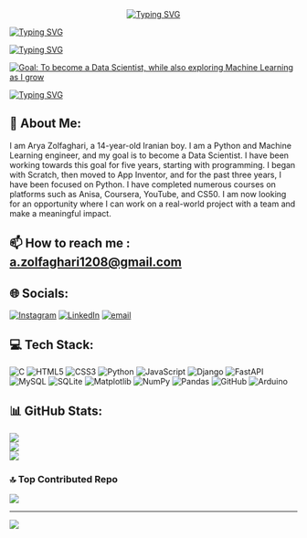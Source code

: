 <div align="center">
  <a href="https://github.com/Arya-Zolfaghari">
    <img src="https://readme-typing-svg.demolab.com?font=Fira+Code&weight=500&pause=1000&color=E6E6E6FF&background=94FF3F00&width=500&lines=Hello+I'm+Arya+Zolfaghari;A+Data+Scientist+And+ML+Engineer;+a.zolfaghari1208%40gmail.com" alt="Typing SVG" />
  </a>
</div>

<a href="https://github.com/Arya-Zolfaghari"><img src="https://readme-typing-svg.demolab.com?font=Fira+Code&size=16&pause=5000&color=F7F7F7&random=false&width=800&lines=-+%F0%9F%94%AD+I%E2%80%99m+currently+working+on+%3A+Python+and+Data+Science+And+ML+Projects" alt="Typing SVG" /></a>

<a href="https://github.com/Arya-Zolfaghari"><img src="https://readme-typing-svg.demolab.com?font=Fira+Code&size=16&pause=5000&color=E6E6E6FF&background=94FF3F00&width=800&lines=-+%F0%9F%93%96+I%E2%80%99m+currently+working+on+Python+for+Data+Science+and+ML" alt="Typing SVG" /></a>

[![Goal: To become a Data Scientist, while also exploring Machine Learning as I grow](https://readme-typing-svg.demolab.com?font=Fira+Code&size=16&pause=5000&color=E6E6E6FF&background=94FF3F00&width=900&lines=-+%F0%9F%9A%80+Goal%3A+To+become+a+Data+Scientist%2C+while+also+exploring+Machine+Learning+as+I+grow)](https://github.com/Arya-Zolfaghari)

<a href="https://github.com/Arya-Zolfaghari">
  <img src="https://readme-typing-svg.demolab.com?font=Fira+Code&size=16&pause=1000&color=E6E6E6FF&background=94FF3F00&width=1300&lines=-+%F0%9F%94%AD+Interested+in%3A+Earning+certificates%2C+working+on+personal+and+team+projects%2C+applying+skills+to+real-world+datasets%2C+Programming" alt="Typing SVG" />
</a>


## 💫 About Me:
I am Arya Zolfaghari, a 14-year-old Iranian boy. I am a Python and Machine Learning engineer, and my goal is to become a Data Scientist. I have been working towards this goal for five years, starting with programming. I began with Scratch, then moved to App Inventor, and for the past three years, I have been focused on Python. I have completed numerous courses on platforms such as Anisa, Coursera, YouTube, and CS50. I am now looking for an opportunity where I can work on a real-world project with a team and make a meaningful impact.

## 📫 How to reach me : a.zolfaghari1208@gmail.com

## 🌐 Socials:
[![Instagram](https://img.shields.io/badge/Instagram-%23E4405F.svg?logo=Instagram&logoColor=white)](https://instagram.com/arya.zolfagharii) 
[![LinkedIn](https://img.shields.io/badge/LinkedIn-%230077B5.svg?logo=linkedin&logoColor=white)](https://linkedin.com/in/arya-zolfaghari) 
[![email](https://img.shields.io/badge/Email-D14836?logo=gmail&logoColor=white)](mailto:a.zolfaghari1208@gmail.com)

## 💻 Tech Stack:
![C](https://img.shields.io/badge/c-%2300599C.svg?style=for-the-badge&logo=c&logoColor=white) 
![HTML5](https://img.shields.io/badge/html5-%23E34F26.svg?style=for-the-badge&logo=html5&logoColor=white) 
![CSS3](https://img.shields.io/badge/css3-%231572B6.svg?style=for-the-badge&logo=css3&logoColor=white) 
![Python](https://img.shields.io/badge/python-3670A0?style=for-the-badge&logo=python&logoColor=ffdd54) 
![JavaScript](https://img.shields.io/badge/javascript-%23323330.svg?style=for-the-badge&logo=javascript&logoColor=%23F7DF1E) 
![Django](https://img.shields.io/badge/django-%23092E20.svg?style=for-the-badge&logo=django&logoColor=white) 
![FastAPI](https://img.shields.io/badge/FastAPI-005571?style=for-the-badge&logo=fastapi) 
![MySQL](https://img.shields.io/badge/mysql-4479A1.svg?style=for-the-badge&logo=mysql&logoColor=white) 
![SQLite](https://img.shields.io/badge/sqlite-%2307405e.svg?style=for-the-badge&logo=sqlite&logoColor=white) 
![Matplotlib](https://img.shields.io/badge/Matplotlib-%23ffffff.svg?style=for-the-badge&logo=Matplotlib&logoColor=black) 
![NumPy](https://img.shields.io/badge/numpy-%23013243.svg?style=for-the-badge&logo=numpy&logoColor=white) 
![Pandas](https://img.shields.io/badge/pandas-%23150458.svg?style=for-the-badge&logo=pandas&logoColor=white) 
![GitHub](https://img.shields.io/badge/github-%23121011.svg?style=for-the-badge&logo=github&logoColor=white) 
![Arduino](https://img.shields.io/badge/-Arduino-00979D?style=for-the-badge&logo=Arduino&logoColor=white)

## 📊 GitHub Stats:
![](https://github-readme-stats.vercel.app/api?username=Arya-Zolfaghari&theme=blue_navy&hide_border=false&include_all_commits=false&count_private=false)<br/>
![](https://nirzak-streak-stats.vercel.app/?user=Arya-Zolfaghari&theme=blue_navy&hide_border=false)<br/>
![](https://github-readme-stats.vercel.app/api/top-langs/?username=Arya-Zolfaghari&theme=blue_navy&hide_border=false&include_all_commits=false&count_private=false&layout=compact)

### 🔝 Top Contributed Repo
![](https://github-contributor-stats.vercel.app/api?username=Arya-Zolfaghari&limit=5&theme=shadow_blue&combine_all_yearly_contributions=true)

---
[![](https://visitcount.itsvg.in/api?id=Arya-Zolfaghari&icon=0&color=0)](https://visitcount.itsvg.in)

<!-- Proudly created with GPRM ( https://gprm.itsvg.in ) -->
